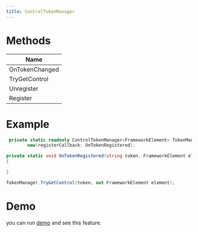 ```yaml
---
title: ControlTokenManager 
---
```


# Methods
|Name|
|-|
|OnTokenChanged|
|TryGetControl|
|Unregister|
|Register|

# Example

```cs
 private static readonly ControlTokenManager<FrameworkElement> TokenManager =
        new(registerCallback: OnTokenRegistered);

private static void OnTokenRegistered(string token, FrameworkElement element)
{

}

TokenManager.TryGetControl(token, out FrameworkElement element);
```

# Demo
you can run [demo](https://github.com/Ghost1372/DevWinUI) and see this feature.